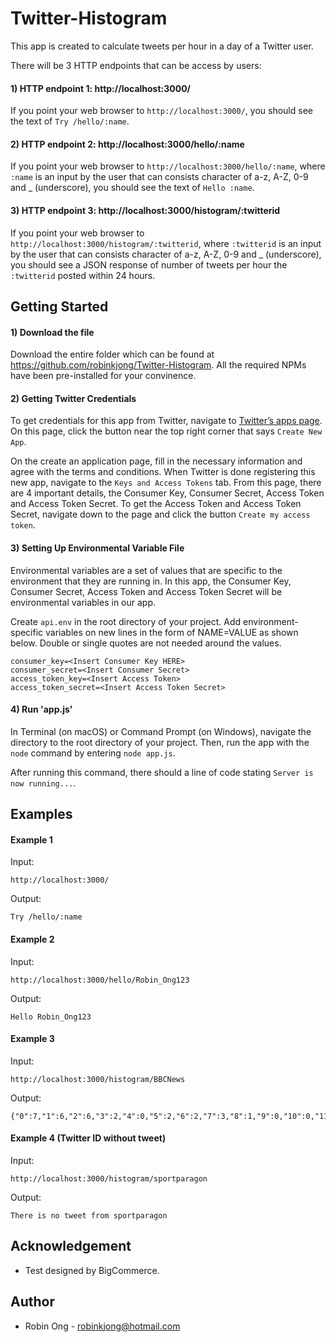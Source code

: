 # Twitter-Histogram
This app is created to calculate tweets per hour in a day of a Twitter user.

There will be 3 HTTP endpoints that can be access by users:
#### 1) HTTP endpoint 1: http://localhost:3000/
If you point your web browser to `http://localhost:3000/`, you should see the text of `Try /hello/:name`.

#### 2) HTTP endpoint 2: http://localhost:3000/hello/:name
If you point your web browser to `http://localhost:3000/hello/:name`, where `:name` is an input by the user that can consists character of a-z, A-Z, 0-9 and _ (underscore), you should see the text of `Hello :name`.

#### 3) HTTP endpoint 3: http://localhost:3000/histogram/:twitterid
If you point your web browser to `http://localhost:3000/histogram/:twitterid`, where `:twitterid` is an input by the user that can consists character of a-z, A-Z, 0-9 and _ (underscore), you should see a JSON response of number of tweets per hour the `:twitterid` posted within 24 hours. 

## Getting Started
#### 1) Download the file 
Download the entire folder which can be found at https://github.com/robinkjong/Twitter-Histogram. All the required NPMs have been pre-installed for your convinence.

#### 2) Getting Twitter Credentials
To get credentials for this app from Twitter, navigate to [Twitter’s apps page](https://apps.twitter.com/). On this page, click the button near the top right corner that says `Create New App`.

On the create an application page, fill in the necessary information and agree with the terms and conditions. When Twitter is done registering this new app, navigate to the `Keys and Access Tokens` tab. From this page, there are 4 important details, the Consumer Key, Consumer Secret, Access Token and Access Token Secret. To get the Access Token and Access Token Secret, navigate down to the page and click the button `Create my access token`. 

#### 3) Setting Up Environmental Variable File
Environmental variables are a set of values that are specific to the environment that they are running in. In this app, the Consumer Key, Consumer Secret, Access Token and Access Token Secret will be environmental variables in our app.

Create `api.env` in the root directory of your project. Add environment-specific variables on new lines in the form of NAME=VALUE as shown below. Double or single quotes are not needed around the values.

```
consumer_key=<Insert Consumer Key HERE>
consumer_secret=<Insert Consumer Secret>
access_token_key=<Insert Access Token>
access_token_secret=<Insert Access Token Secret>
```
#### 4) Run 'app.js'
In Terminal (on macOS) or Command Prompt (on Windows), navigate the directory to the root directory of your project. Then, run the app with the `node` command by entering `node app.js`.

After running this command, there should a line of code stating `Server is now running...`.

## Examples
#### Example 1
Input:
```
http://localhost:3000/
```

Output:
```
Try /hello/:name
```

#### Example 2
Input:
```
http://localhost:3000/hello/Robin_Ong123
```

Output:
```
Hello Robin_Ong123
```

#### Example 3
Input:
```
http://localhost:3000/histogram/BBCNews
```

Output:
```
{"0":7,"1":6,"2":6,"3":2,"4":0,"5":2,"6":2,"7":3,"8":1,"9":0,"10":0,"11":14,"12":4,"13":4,"14":1,"15":1,"16":3,"17":1,"18":9,"19":11,"20":3,"21":0,"22":5,"23":1}
```

#### Example 4 (Twitter ID without tweet)
Input:
```
http://localhost:3000/histogram/sportparagon
```

Output:
```
There is no tweet from sportparagon
```

## Acknowledgement
* Test designed by BigCommerce.

## Author
* Robin Ong - robinkjong@hotmail.com
